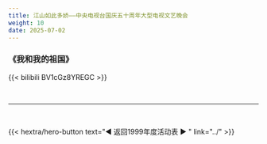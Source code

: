 ```yaml
---
title: 江山如此多娇——中央电视台国庆五十周年大型电视文艺晚会
weight: 10
date: 2025-07-02
---
```


### 《我和我的祖国》

{{< bilibili BV1cGz8YREGC >}}


<br>
<hr>
<br>

{{< hextra/hero-button text="◀ 返回1999年度活动表 ▶ " link="../" >}}